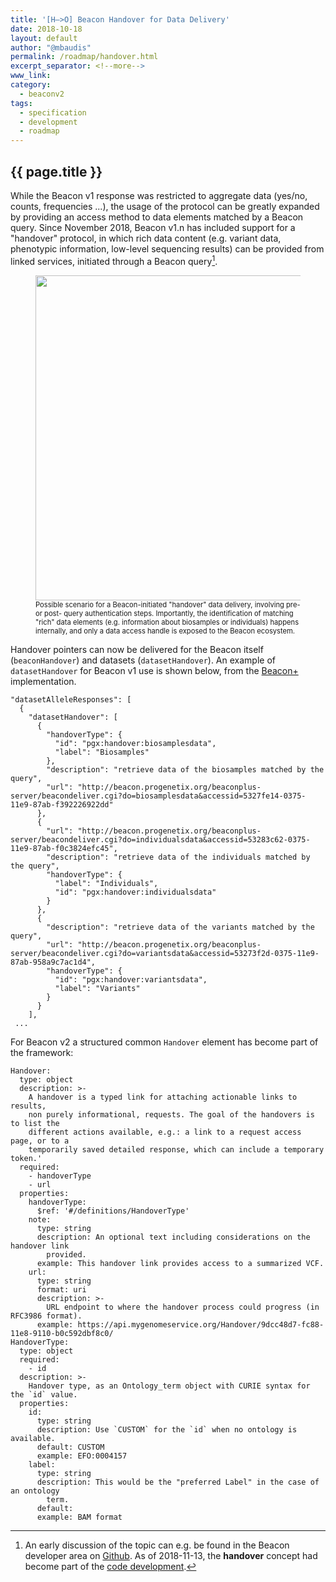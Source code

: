 ```yaml
---
title: '[H—>O] Beacon Handover for Data Delivery'
date: 2018-10-18
layout: default
author: "@mbaudis"
permalink: /roadmap/handover.html
excerpt_separator: <!--more-->
www_link:
category:
  - beaconv2
tags:
  - specification
  - development
  - roadmap
---
```


## {{ page.title }}

While the Beacon v1 response was restricted to aggregate data (yes/no, counts, frequencies ...),
the usage of the protocol can be greatly expanded by providing an access method to data elements
matched by a Beacon query. Since November 2018, Beacon v1.n has included support for a "handover" protocol,
in which rich data content (e.g. variant data, phenotypic information, low-level sequencing results)
can be provided from linked services, initiated through a Beacon query[^1].

<figure>
<img src="/assets/img/beacon-query-handover-schema.png" style="width: 520px;" />
  <figcaption style="font-size: 0.8em;">Possible scenario for a Beacon-initiated "handover" data delivery, involving pre- or post- query authentication steps. Importantly, the identification of matching "rich" data elements (e.g. information about biosamples or individuals) happens internally, and only a data access handle is exposed to the Beacon ecosystem.</figcaption>
</figure>

<!--more-->

Handover pointers can now be delivered for the Beacon itself (`beaconHandover`) and datasets (`datasetHandover`). An example of
`datasetHandover` for Beacon v1 use is shown below, from the [Beacon+](http://beacon.progenetix.org) implementation.

```
"datasetAlleleResponses": [
  {
    "datasetHandover": [
      {
        "handoverType": {
          "id": "pgx:handover:biosamplesdata",
          "label": "Biosamples"
        },
        "description": "retrieve data of the biosamples matched by the query",
        "url": "http://beacon.progenetix.org/beaconplus-server/beacondeliver.cgi?do=biosamplesdata&accessid=5327fe14-0375-11e9-87ab-f392226922dd"
      },
      {
        "url": "http://beacon.progenetix.org/beaconplus-server/beacondeliver.cgi?do=individualsdata&accessid=53283c62-0375-11e9-87ab-f0c3824efc45",
        "description": "retrieve data of the individuals matched by the query",
        "handoverType": {
          "label": "Individuals",
          "id": "pgx:handover:individualsdata"
        }
      },
      {
        "description": "retrieve data of the variants matched by the query",
        "url": "http://beacon.progenetix.org/beaconplus-server/beacondeliver.cgi?do=variantsdata&accessid=53273f2d-0375-11e9-87ab-958a9c7ac1d4",
        "handoverType": {
          "id": "pgx:handover:variantsdata",
          "label": "Variants"
        }
      }
    ],
 ...
```

For Beacon v2 a structured common `Handover` element has become part of the framework:

```
Handover:
  type: object
  description: >-
    A handover is a typed link for attaching actionable links to results,
    non purely informational, requests. The goal of the handovers is to list the
    different actions available, e.g.: a link to a request access page, or to a
    temporarily saved detailed response, which can include a temporary token.'
  required:
    - handoverType
    - url
  properties:
    handoverType:
      $ref: '#/definitions/HandoverType'
    note:
      type: string
      description: An optional text including considerations on the handover link
        provided.
      example: This handover link provides access to a summarized VCF.
    url:
      type: string
      format: uri
      description: >-
        URL endpoint to where the handover process could progress (in RFC3986 format).
      example: https://api.mygenomeservice.org/Handover/9dcc48d7-fc88-11e8-9110-b0c592dbf8c0/
HandoverType:
  type: object
  required:
    - id
  description: >-
    Handover type, as an Ontology_term object with CURIE syntax for the `id` value.
  properties:
    id:
      type: string
      description: Use `CUSTOM` for the `id` when no ontology is available.
      default: CUSTOM
      example: EFO:0004157
    label:
      type: string
      description: This would be the "preferred Label" in the case of an ontology
        term.
      default:
      example: BAM format
```

[^1]: An early discussion of the topic can e.g. be found in the Beacon developer area on [Github](https://github.com/ga4gh-beacon/specification/issues/114). As of 2018-11-13, the __handover__ concept had become part of the [code development](https://github.com/ga4gh-beacon/specification/pull/230/files).
